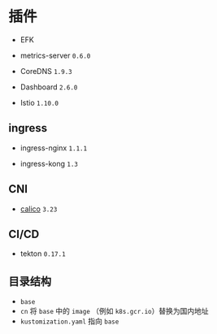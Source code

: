 # 插件

* EFK

* metrics-server `0.6.0`

* CoreDNS `1.9.3`

* Dashboard `2.6.0`

* Istio `1.10.0`

## ingress

* ingress-nginx `1.1.1`

* ingress-kong `1.3`

## CNI

* [calico](https://docs.projectcalico.org/getting-started/kubernetes/self-managed-onprem/) `3.23`

## CI/CD

* tekton `0.17.1`

## 目录结构

* `base`
* `cn` 将 `base` 中的 `image` （例如 `k8s.gcr.io`）替换为国内地址
* `kustomization.yaml` 指向 `base`

